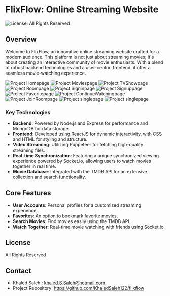 # FlixFlow: Online Streaming Website
![License: All Rights Reserved](https://img.shields.io/badge/License-All%20Rights%20Reserved-yellow.svg)
## Overview

Welcome to FlixFlow, an innovative online streaming website crafted for a modern audience. This platform is not just about streaming movies; it's about creating an interactive community of movie enthusiasts. With a blend of robust backend technologies and a user-centric frontend, it offer a seamless movie-watching experience.

![Project Homepage](https://i.imgur.com/NxNI5yi.png)
![Project Moviespage](https://i.imgur.com/TTT6X0r.png)
![Project TVShowpage](https://i.imgur.com/3bfsq2C.png)
![Project Roompage](https://i.imgur.com/AXKlI4P.png)
![Project Signinpage](https://i.imgur.com/H6tRxK6.png)
![Project Signuppage](https://i.imgur.com/lP6GZxF.png)
![Project Favoritepage](https://i.imgur.com/7Kxbbi9.png)
![Project ContinueWatchingpage](https://i.imgur.com/GdSJGoM.png)
![Project JoinRoompage](https://i.imgur.com/gRO22EV.png)
![Project singlepage](https://i.imgur.com/EyJkPiu.png)
![Project singlepage](https://i.imgur.com/hr3516Q.png)

### Key Technologies

- **Backend**: Powered by Node.js and Express for performance and MongoDB for data storage.
- **Frontend**: Developed using ReactJS for dynamic interactivity, with CSS and HTML for styling and structure.
- **Video Streaming**: Utilizing Puppeteer for fetching high-quality streaming files.
- **Real-time Synchronization**: Featuring a unique synchronized viewing experience powered by Socket.io, allowing users to watch movies together in real time.
- **Movie Database**: Integrated with the TMDB API for an extensive collection and search functionality.

## Core Features

- **User Accounts**: Personal profiles for a customized streaming experience.
- **Favorites**: An option to bookmark favorite movies.
- **Search Movies**: Find movies easily using the TMDB API.
- **Watch Together**: Real-time movie watching with friends using Socket.io.

## License

All Rights Reserved

## Contact

- Khaled Saleh : khaled.S.Saleh@hotmail.com
- Project Repository: https://github.com/KhaledSaleh122/flixflow
